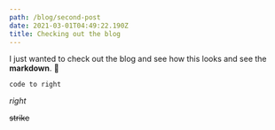 ```yaml
---
path: /blog/second-post
date: 2021-03-01T04:49:22.190Z
title: Checking out the blog
---
```

I just wanted to check out the blog and see how this looks and see the **markdown**. 🙌

```
code to right
```

*right* 

~~strike~~


